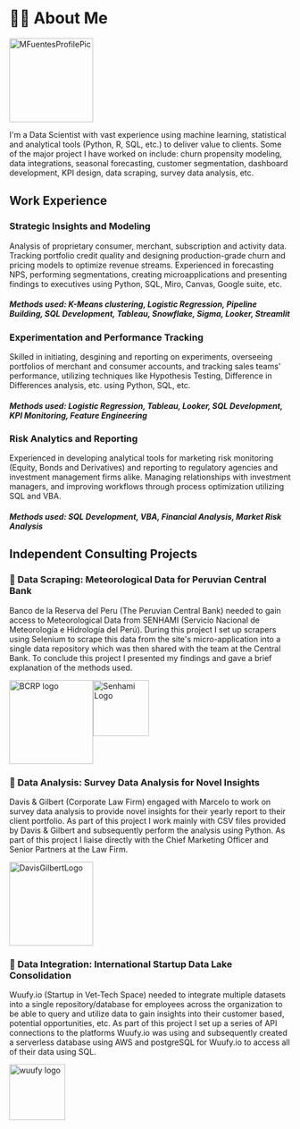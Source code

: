 # 🧑‍💻 About Me

<div style="display: flex;">
    <img src="https://github.com/mmfuente95/mmfuente95.github.io/assets/24255097/2c8796b0-4953-418a-bb6a-c0145e1bd0e3" alt="MFuentesProfilePic" style="height: 150px;">
</div>

I'm a Data Scientist with vast experience using machine learning, statistical and analytical tools  (Python, R, SQL, etc.) to deliver value to clients. Some of the major project I have worked on include: churn propensity modeling, data integrations, seasonal forecasting, customer segmentation, dashboard development, KPI design, data scraping, survey data analysis, etc.

## Work Experience
### Strategic Insights and Modeling
Analysis of proprietary consumer, merchant, subscription and activity data. Tracking portfolio credit quality and designing production-grade churn and pricing models to optimize revenue streams. Experienced in forecasting NPS, performing segmentations, creating microapplications and presenting findings to executives using Python, SQL, Miro, Canvas, Google suite, etc.
##### Methods used: K-Means clustering, Logistic Regression, Pipeline Building, SQL Development, Tableau, Snowflake, Sigma, Looker, Streamlit

### Experimentation and Performance Tracking
Skilled in initiating, desgining and reporting on experiments, overseeing portfolios of merchant and consumer accounts, and tracking sales teams' performance, utilizing techniques like Hypothesis Testing, Difference in Differences analysis, etc. using Python, SQL, etc.
##### Methods used: Logistic Regression, Tableau, Looker, SQL Development, KPI Monitoring, Feature Engineering

### Risk Analytics and Reporting
Experienced in developing analytical tools for marketing risk monitoring (Equity, Bonds and Derivatives) and reporting to regulatory agencies and investment management firms alike. Managing relationships with investment managers, and improving workflows through process optimization utilizing SQL and VBA.
##### Methods used: SQL Development, VBA, Financial Analysis, Market Risk Analysis

## Independent Consulting Projects

### 🌟 Data Scraping: Meteorological Data for Peruvian Central Bank 

Banco de la Reserva del Peru (The Peruvian Central Bank) needed to gain access to Meteorological Data from SENHAMI (Servicio Nacional de Meteorología e Hidrología del Perú). During this project I set up scrapers using Selenium to scrape this data from the site's micro-application into a single data repository which was then shared with the team at the Central Bank. To conclude this project I presented my findings and gave a brief explanation of the methods used.

<div style="display: flex;">
    <img src="https://github.com/mmfuente95/mmfuente95.github.io/assets/24255097/ee054073-1867-415b-8240-1fbe6b6861aa" alt="BCRP logo" style="height: 150px;">
    <img src="https://github.com/mmfuente95/mmfuente95.github.io/assets/24255097/64603962-7851-4541-94e0-6b4b5d48eefa" alt="Senhami Logo" style="height: 100px;">
</div>

### 🌟 Data Analysis: Survey Data Analysis for Novel Insights 

Davis & Gilbert (Corporate Law Firm) engaged with Marcelo to work on survey data analysis to provide novel insights for their yearly report to their client portfolio. As part of this project I work mainly with CSV files provided by Davis & Gilbert and subsequently perform the analysis using Python. As part of this project I liaise directly with the Chief Marketing Officer and Senior Partners at the Law Firm.

<div style="display: flex;">
    <img src="https://github.com/mmfuente95/mmfuente95.github.io/assets/24255097/dd81c31a-e9c1-47bf-a760-deafd097cf00" alt="DavisGilbertLogo" style="height: 150px;">
</div>

### 🌟 Data Integration: International Startup Data Lake Consolidation

Wuufy.io (Startup in Vet-Tech Space) needed to integrate multiple datasets into a single repository/database for employees across the organization to be able to query and utilize data to gain insights into their customer based, potential opportunities, etc. As part of this project I set up a series of API connections to the platforms Wuufy.io was using and subsequently created a serverless database using AWS and postgreSQL for Wuufy.io to access all of their data using SQL.

<div style="display: flex;">
    <img src="https://github.com/mmfuente95/mmfuente95.github.io/assets/24255097/bd1b65ee-1cf9-42e5-8307-c38567a4ecf4" alt="wuufy logo" style="height: 100px;">
</div>
